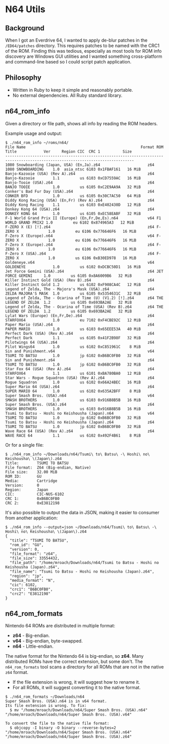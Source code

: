 # N64 Utils

## Background

When I got an Everdrive 64, I wanted to apply de-blur patches in the `/ED64/patches` directory.
This requires patches to be named with the CRC1 of the ROM. Finding this was tedious,
especially as most tools for ROM info discovery are Windows GUI utilities and I wanted
something cross-platform and command-line based so I could script patch application.

## Philosophy

* Written in Ruby to keep it simple and reasonably portable.
* No external dependencies. All Ruby standard library.

## n64_rom_info

Given a directory or file path, shows all info by reading the ROM headers.

Example usage and output:

```shell
$ ./n64_rom_info ~/roms/n64/
File Name                                                   Format ROM Title            Ver     Region CIC  CRC 1          Size
-------------------------------------------------------------------------------------------------------------------------------
1080 Snowboarding (Japan, USA) (En,Ja).z64                     z64 1080 SNOWBOARDING    1.0  asia_ntsc 6103 0x1FBAF161   16 MiB
Banjo-Kazooie (USA) (Rev A).z64                                z64 Banjo-Kazooie        1.1         us 6103 0xCD7559AC   16 MiB
Banjo-Tooie (USA).z64                                          z64 BANJO TOOIE          1.0         us 6105 0xC2E9AA9A   32 MiB
Conker's Bad Fur Day (USA).z64                                 z64 CONKER BFD           1.0         us 6105 0x30C7AC50   64 MiB
Diddy Kong Racing (USA) (En,Fr) (Rev A).z64                    z64 Diddy Kong Racing    1.1         us 6103 0xE402430D   12 MiB
Donkey Kong 64 (USA).z64                                       z64 DONKEY KONG 64       1.0         us 6105 0xEC58EABF   32 MiB
F-1 World Grand Prix II (Europe) (En,Fr,De,Es).n64             v64 F1 WORLD GRAND PRIX2 1.0         eu 6102 0x874965A3   12 MiB
F-ZERO X (E) [!].z64                                           z64 F-ZERO X             1.0         eu 6106 0x776646F6   16 MiB
F-Zero X (Europe).n64                                          v64 F-ZERO X             1.0         eu 6106 0x776646F6   16 MiB
F-Zero X (Europe).z64                                          z64 F-ZERO X             1.0         eu 6106 0x776646F6   16 MiB
F-Zero X (USA).z64                                             z64 F-ZERO X             1.0         us 6106 0xB30ED978   16 MiB
Goldeneye.v64                                                  v64 GOLDENEYE            1.0         us 6102 0xDCBC50D1   16 MiB
Jet Force Gemini (USA).z64                                     z64 JET FORCE GEMINI     1.0         us 6105 0x8A6009B6   32 MiB
Killer Instinct Gold (USA) (Rev B).z64                         z64 Killer Instinct Gold 1.2         us 6102 0xF908CA4C   12 MiB
Legend of Zelda, The - Majora's Mask (USA).z64                 z64 ZELDA MAJORA'S MASK  1.0         us 6105 0x5354631C   32 MiB
Legend of Zelda, The - Ocarina of Time (U) (V1.2) [!].z64      z64 THE LEGEND OF ZELDA  1.2         us 6105 0x693BA2AE   32 MiB
Legend of Zelda, The - Ocarina of Time (USA) (Rev B).z64       z64 THE LEGEND OF ZELDA  1.2         us 6105 0x693BA2AE   32 MiB
Lylat Wars (Europe) (En,Fr,De).z64                             z64 STARFOX64            1.0         eu 7102 0xF4CBE92C   12 MiB
Paper Mario (USA).z64                                          z64 PAPER MARIO          1.0         us 6103 0x65EEE53A   40 MiB
Perfect Dark (USA) (Rev A).z64                                 z64 Perfect Dark         1.1         us 6105 0x41F2B98F   32 MiB
Pilotwings 64 (USA).z64                                        z64 Pilot Wings64        1.0         us 6102 0xC851961C    8 MiB
Sin and Punishment.v64                                         v64 TSUMI TO BATSU       1.0         jp 6102 0xB6BC0FB0   32 MiB
Sin and Punishment.z64                                         z64 TSUMI TO BATSU       1.0         jp 6102 0xB6BC0FB0   32 MiB
Star Fox 64 (USA) (Rev A).z64                                  z64 STARFOX64            1.1         us 6101 0xBA780BA0   12 MiB
Star Wars - Rogue Squadron (USA) (Rev A).z64                   z64 Rogue Squadron       1.0         us 6102 0x66A24BEC   16 MiB
Super Mario 64 (USA).z64                                       z64 SUPER MARIO 64       1.0         us 6102 0x635A2BFF    8 MiB
Super Smash Bros. (USA).n64                                    v64 SMASH BROTHERS       1.0         us 6103 0x916B8B5B   16 MiB
Super Smash Bros. (USA).z64                                    z64 SMASH BROTHERS       1.0         us 6103 0x916B8B5B   16 MiB
Tsumi to Batsu - Hoshi no Keishousha (Japan).n64               v64 TSUMI TO BATSU       1.0         jp 6102 0xB6BC0FB0   32 MiB
Tsumi to Batsu - Hoshi no Keishousha (Japan).z64               z64 TSUMI TO BATSU       1.0         jp 6102 0xB6BC0FB0   32 MiB
Wave Race 64 (USA) (Rev A).z64                                 z64 WAVE RACE 64         1.1         us 6102 0x492F4B61    8 MiB
```

Or for a single file:

```shell
$ ./n64_rom_info ~/Downloads/n64/Tsumi\ to\ Batsu\ -\ Hoshi\ no\ Keishousha\ \(Japan\).z64
Title:        TSUMI TO BATSU
File format:  Z64 (Big-endian, Native)
File size:    32.00 MiB
ROM ID:       GU
Media:        Cartridge
Version:      0
Region:       Japan
CIC:          CIC-NUS-6102
CRC 1:        0xB6BC0FB0
CRC 2:        0xE3812198
```

It's also possible to output the data in JSON, making it easier to consumer from another application:

```shell
$ ./n64_rom_info --output=json ~/Downloads/n64/Tsumi\ to\ Batsu\ -\ Hoshi\ no\ Keishousha\ \(Japan\).z64
{
  "title": "TSUMI TO BATSU",
  "rom_id": "GU",
  "version": 0,
  "file_format": "z64",
  "file_size": 33554432,
  "file_path": "/home/mroach/Downloads/n64/Tsumi to Batsu - Hoshi no Keishousha (Japan).z64",
  "file_name": "Tsumi to Batsu - Hoshi no Keishousha (Japan).z64",
  "region": "jp",
  "media_format": "N",
  "cic": 6102,
  "crc1": "B6BC0FB0",
  "crc2": "E3812198"
}
```


## n64_rom_formats

Nintendo 64 ROMs are distributed in multiple format:

* **z64** - Big-endian.
* **v64** - Big-endian, byte-swapped.
* **n64** - Little-endian.

The native format for the Nintendo 64 is big-endian, so **z64**.
Many distributed ROMs have the correct extension, but some don't.
The `n64_rom_formats` tool scans a directory for all ROMs that are not in the native `z64` format.

* If the file extension is wrong, it will suggest how to rename it.
* For all ROMs, it will suggest converting it to the native format.

```shell
$ ./n64_rom_formats ~/Downloads/n64
Super Smash Bros. (USA).n64 is in v64 format.
Its file extension is wrong. To fix:
  $ mv "/home/mroach/Downloads/n64/Super Smash Bros. (USA).n64" "/home/mroach/Downloads/n64/Super Smash Bros. (USA).v64"

To convert the file to the native file format:
  $ objcopy -I binary -O binary --reverse-bytes=2 "/home/mroach/Downloads/n64/Super Smash Bros. (USA).n64" "/home/mroach/Downloads/n64/Super Smash Bros. (USA).z64"
```
